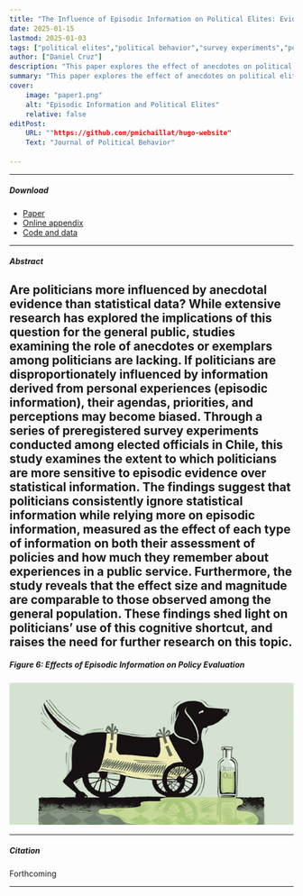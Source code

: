 ```yaml
---
title: "The Influence of Episodic Information on Political Elites: Evidence from Chile"
date: 2025-01-15
lastmod: 2025-01-03
tags: ["political elites","political behavior","survey experiments","political psychology"]
author: ["Daniel Cruz"]
description: "This paper explores the effect of anecdotes on political elites' perceptions. R & R in the Journal of Political Behavior, 2025." 
summary: "This paper explores the effect of anecdotes on political elites. It shows that anecdotes (or episodic information) have a substantially stronger effect than that of statistical information in several outcomes" 
cover:
    image: "paper1.png"
    alt: "Episodic Information and Political Elites"
    relative: false
editPost:
    URL: ""https://github.com/pmichaillat/hugo-website"
    Text: "Journal of Political Behavior"

---
```


---

##### Download

+ [Paper](paper1.pdf)
+ [Online appendix](appendix1.pdf)
+ [Code and data](https://github.com/pmichaillat/feru)

---

##### Abstract

Are politicians more influenced by anecdotal evidence than statistical data? While extensive research has explored the implications of this question for the general public, studies examining the role of anecdotes or exemplars among politicians are lacking. If politicians are disproportionately influenced by information derived from personal experiences (episodic information), their agendas, priorities, and perceptions may become
biased. Through a series of preregistered survey experiments conducted among elected officials in Chile, this study examines the extent to which politicians are more sensitive to episodic evidence over statistical information. The findings suggest that politicians consistently ignore statistical information while relying more on episodic information, measured as the effect of each type of information on both their assessment of policies and how much they remember about experiences in a public service. Furthermore, the study reveals that the effect size and magnitude are comparable to those observed among the general population. These findings shed light on politicians’ use of this cognitive shortcut, and raises the need for further research on this topic.
---

##### Figure 6: Effects of Episodic Information on Policy Evaluation

![](paper1.png)

---

##### Citation

Forthcoming



---


